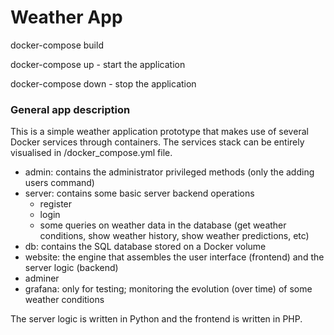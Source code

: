 # Weather App

docker-compose build

docker-compose up - start the application

docker-compose down - stop the application

<h3> General app description </h3>

This is a simple weather application prototype that makes use of several Docker services through containers. The services stack can be entirely visualised in /docker_compose.yml file.
- admin: contains the administrator privileged methods (only the adding users command)
- server: contains some basic server backend operations
  - register
  - login
  - some queries on weather data in the database (get weather conditions, show weather history, show weather predictions, etc)
- db: contains the SQL database stored on a Docker volume
- website: the engine that assembles the user interface (frontend) and the server logic (backend)
- adminer
- grafana: only for testing; monitoring the evolution (over time) of some weather conditions

The server logic is written in Python and the frontend is written in PHP.
